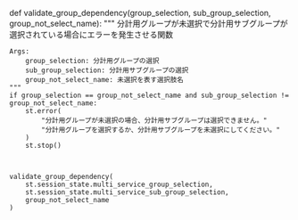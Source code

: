
def validate_group_dependency(group_selection, sub_group_selection, group_not_select_name):
    """
    分計用グループが未選択で分計用サブグループが選択されている場合にエラーを発生させる関数
    
    Args:
        group_selection: 分計用グループの選択
        sub_group_selection: 分計用サブグループの選択
        group_not_select_name: 未選択を表す選択肢名
    """
    if group_selection == group_not_select_name and sub_group_selection != group_not_select_name:
        st.error(
            "分計用グループが未選択の場合、分計用サブグループは選択できません。"
            "分計用グループを選択するか、分計用サブグループを未選択にしてください。"
        )
        st.stop()



    validate_group_dependency(
        st.session_state.multi_service_group_selection,
        st.session_state.multi_service_sub_group_selection,
        group_not_select_name
    )
